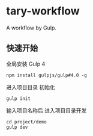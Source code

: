 # tary-workflow
A workflow by Gulp.



## 快速开始

全局安装 Gulp 4
```
npm install gulpjs/gulp#4.0 -g
```
进入项目目录 初始化
```
gulp init
```
输入项目名称后 进入项目目录开发
```
cd project/demo
gulp dev
```